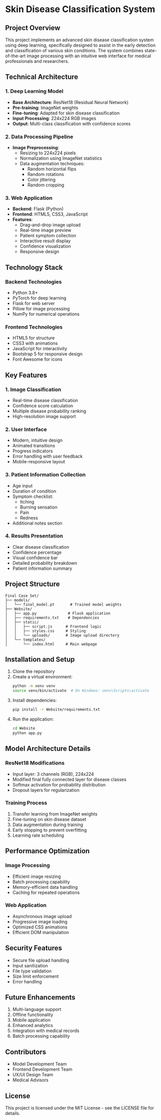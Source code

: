 # Skin Disease Classification System

## Project Overview
This project implements an advanced skin disease classification system using deep learning, specifically designed to assist in the early detection and classification of various skin conditions. The system combines state-of-the-art image processing with an intuitive web interface for medical professionals and researchers.

## Technical Architecture

### 1. Deep Learning Model
- **Base Architecture**: ResNet18 (Residual Neural Network)
- **Pre-training**: ImageNet weights
- **Fine-tuning**: Adapted for skin disease classification
- **Input Processing**: 224x224 RGB images
- **Output**: Multi-class classification with confidence scores

### 2. Data Processing Pipeline
- **Image Preprocessing**:
  - Resizing to 224x224 pixels
  - Normalization using ImageNet statistics
  - Data augmentation techniques:
    - Random horizontal flips
    - Random rotations
    - Color jittering
    - Random cropping

### 3. Web Application
- **Backend**: Flask (Python)
- **Frontend**: HTML5, CSS3, JavaScript
- **Features**:
  - Drag-and-drop image upload
  - Real-time image preview
  - Patient symptom collection
  - Interactive result display
  - Confidence visualization
  - Responsive design

## Technology Stack

### Backend Technologies
- Python 3.8+
- PyTorch for deep learning
- Flask for web server
- Pillow for image processing
- NumPy for numerical operations

### Frontend Technologies
- HTML5 for structure
- CSS3 with animations
- JavaScript for interactivity
- Bootstrap 5 for responsive design
- Font Awesome for icons

## Key Features

### 1. Image Classification
- Real-time disease classification
- Confidence score calculation
- Multiple disease probability ranking
- High-resolution image support

### 2. User Interface
- Modern, intuitive design
- Animated transitions
- Progress indicators
- Error handling with user feedback
- Mobile-responsive layout

### 3. Patient Information Collection
- Age input
- Duration of condition
- Symptom checklist:
  - Itching
  - Burning sensation
  - Pain
  - Redness
- Additional notes section

### 4. Results Presentation
- Clear disease classification
- Confidence percentage
- Visual confidence bar
- Detailed probability breakdown
- Patient information summary

## Project Structure
```
Final Case Set/
├── models/
│   └── final_model.pt       # Trained model weights
├── Website/
│   ├── app.py              # Flask application
│   ├── requirements.txt    # Dependencies
│   ├── static/
│   │   ├── script.js      # Frontend logic
│   │   ├── styles.css     # Styling
│   │   └── uploads/       # Image upload directory
│   └── templates/
│       └── index.html     # Main webpage
```

## Installation and Setup

1. Clone the repository
2. Create a virtual environment:
   ```bash
   python -m venv venv
   source venv/bin/activate  # On Windows: venv\Scripts\activate
   ```
3. Install dependencies:
   ```bash
   pip install -r Website/requirements.txt
   ```
4. Run the application:
   ```bash
   cd Website
   python app.py
   ```

## Model Architecture Details

### ResNet18 Modifications
- Input layer: 3 channels (RGB), 224x224
- Modified final fully connected layer for disease classes
- Softmax activation for probability distribution
- Dropout layers for regularization

### Training Process
1. Transfer learning from ImageNet weights
2. Fine-tuning on skin disease dataset
3. Data augmentation during training
4. Early stopping to prevent overfitting
5. Learning rate scheduling

## Performance Optimization

### Image Processing
- Efficient image resizing
- Batch processing capability
- Memory-efficient data handling
- Caching for repeated operations

### Web Application
- Asynchronous image upload
- Progressive image loading
- Optimized CSS animations
- Efficient DOM manipulation

## Security Features
- Secure file upload handling
- Input sanitization
- File type validation
- Size limit enforcement
- Error handling

## Future Enhancements
1. Multi-language support
2. Offline functionality
3. Mobile application
4. Enhanced analytics
5. Integration with medical records
6. Batch processing capability

## Contributors
- Model Development Team
- Frontend Development Team
- UX/UI Design Team
- Medical Advisors

## License
This project is licensed under the MIT License - see the LICENSE file for details. 